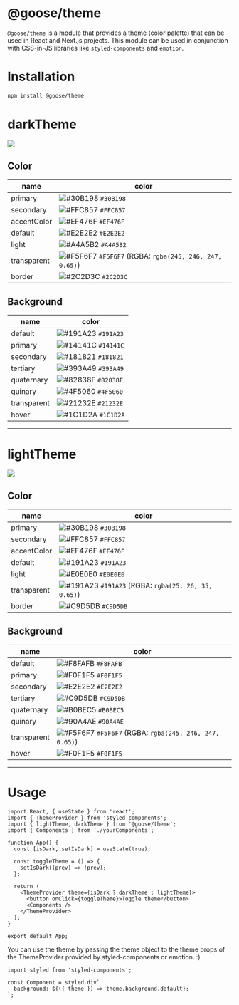 # @goose/theme

`@goose/theme` is a module that provides a theme (color palette) that can be used in React and Next.js projects. This module can be used in conjunction with CSS-in-JS libraries like `styled-components` and `emotion`.

# Installation

```bash
npm install @goose/theme
```

# darkTheme

![](https://i.imgur.com/tOlYfht.png)

## Color

| name        | color                                                                                                         |
| ----------- | ------------------------------------------------------------------------------------------------------------- |
| primary     | ![#30B198](https://via.placeholder.com/15/30B198/000000?text=+) `#30B198`                                     |
| secondary   | ![#FFC857](https://via.placeholder.com/15/FFC857/000000?text=+) `#FFC857`                                     |
| accentColor | ![#EF476F](https://via.placeholder.com/15/EF476F/000000?text=+) `#EF476F`                                     |
| default     | ![#E2E2E2](https://via.placeholder.com/15/E2E2E2/000000?text=+) `#E2E2E2`                                     |
| light       | ![#A4A5B2](https://via.placeholder.com/15/A4A5B2/000000?text=+) `#A4A5B2`                                     |
| transparent | ![#F5F6F7](https://via.placeholder.com/15/F5F6F7/000000?text=+) `#F5F6F7` (RGBA: `rgba(245, 246, 247, 0.65)`) |
| border      | ![#2C2D3C](https://via.placeholder.com/15/2C2D3C/000000?text=+) `#2C2D3C`                                     |

## Background

| name        | color                                                                     |
| ----------- | ------------------------------------------------------------------------- |
| default     | ![#191A23](https://via.placeholder.com/15/191A23/000000?text=+) `#191A23` |
| primary     | ![#14141C](https://via.placeholder.com/15/14141C/000000?text=+) `#14141C` |
| secondary   | ![#181821](https://via.placeholder.com/15/181821/000000?text=+) `#181821` |
| tertiary    | ![#393A49](https://via.placeholder.com/15/393A49/000000?text=+) `#393A49` |
| quaternary  | ![#82838F](https://via.placeholder.com/15/82838F/000000?text=+) `#82838F` |
| quinary     | ![#4F5060](https://via.placeholder.com/15/4F5060/000000?text=+) `#4F5060` |
| transparent | ![#21232E](https://via.placeholder.com/15/21232E/000000?text=+) `#21232E` |
| hover       | ![#1C1D2A](https://via.placeholder.com/15/1C1D2A/000000?text=+) `#1C1D2A` |

---

# lightTheme

![](https://i.imgur.com/TcxEV1F.png)

## Color

| name        | color                                                                                                      |
| ----------- | ---------------------------------------------------------------------------------------------------------- |
| primary     | ![#30B198](https://via.placeholder.com/15/30B198/000000?text=+) `#30B198`                                  |
| secondary   | ![#FFC857](https://via.placeholder.com/15/FFC857/000000?text=+) `#FFC857`                                  |
| accentColor | ![#EF476F](https://via.placeholder.com/15/EF476F/000000?text=+) `#EF476F`                                  |
| default     | ![#191A23](https://via.placeholder.com/15/191A23/000000?text=+) `#191A23`                                  |
| light       | ![#E0E0E0](https://via.placeholder.com/15/E0E0E0/000000?text=+) `#E0E0E0`                                  |
| transparent | ![#191A23](https://via.placeholder.com/15/191A23/000000?text=+) `#191A23` (RGBA: `rgba(25, 26, 35, 0.65)`) |
| border      | ![#C9D5DB](https://via.placeholder.com/15/C9D5DB/000000?text=+) `#C9D5DB`                                  |

## Background

| name        | color                                                                                                         |
| ----------- | ------------------------------------------------------------------------------------------------------------- |
| default     | ![#F8FAFB](https://via.placeholder.com/15/F8FAFB/000000?text=+) `#F8FAFB`                                     |
| primary     | ![#F0F1F5](https://via.placeholder.com/15/F0F1F5/000000?text=+) `#F0F1F5`                                     |
| secondary   | ![#E2E2E2](https://via.placeholder.com/15/E2E2E2/000000?text=+) `#E2E2E2`                                     |
| tertiary    | ![#C9D5DB](https://via.placeholder.com/15/C9D5DB/000000?text=+) `#C9D5DB`                                     |
| quaternary  | ![#B0BEC5](https://via.placeholder.com/15/B0BEC5/000000?text=+) `#B0BEC5`                                     |
| quinary     | ![#90A4AE](https://via.placeholder.com/15/90A4AE/000000?text=+) `#90A4AE`                                     |
| transparent | ![#F5F6F7](https://via.placeholder.com/15/F5F6F7/000000?text=+) `#F5F6F7` (RGBA: `rgba(245, 246, 247, 0.65)`) |
| hover       | ![#F0F1F5](https://via.placeholder.com/15/F0F1F5/000000?text=+) `#F0F1F5`                                     |

---

# Usage

```tsx
import React, { useState } from 'react';
import { ThemeProvider } from 'styled-components';
import { lightTheme, darkTheme } from '@goose/theme';
import { Components } from './yourComponents';

function App() {
  const [isDark, setIsDark] = useState(true);

  const toggleTheme = () => {
    setIsDark((prev) => !prev);
  };

  return (
    <ThemeProvider theme={isDark ? darkTheme : lightTheme}>
      <button onClick={toggleTheme}>Toggle theme</button>
      <Components />
    </ThemeProvider>
  );
}

export default App;
```

You can use the theme by passing the theme object to the theme props of the ThemeProvider provided by styled-components or emotion. :)

```tsx
import styled from 'styled-components';

const Component = styled.div`
  background: ${({ theme }) => theme.background.default};
`;
```
